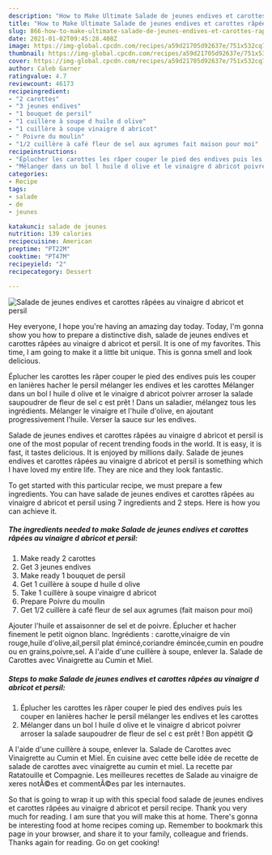 ```yaml
---
description: "How to Make Ultimate Salade de jeunes endives et carottes râpées au vinaigre d abricot et persil"
title: "How to Make Ultimate Salade de jeunes endives et carottes râpées au vinaigre d abricot et persil"
slug: 866-how-to-make-ultimate-salade-de-jeunes-endives-et-carottes-rapees-au-vinaigre-d-abricot-et-persil
date: 2021-01-02T09:45:28.408Z
image: https://img-global.cpcdn.com/recipes/a59d21705d92637e/751x532cq70/salade-de-jeunes-endives-et-carottes-rapees-au-vinaigre-d-abricot-et-persil-photo-principale-de-la-recette.jpg
thumbnail: https://img-global.cpcdn.com/recipes/a59d21705d92637e/751x532cq70/salade-de-jeunes-endives-et-carottes-rapees-au-vinaigre-d-abricot-et-persil-photo-principale-de-la-recette.jpg
cover: https://img-global.cpcdn.com/recipes/a59d21705d92637e/751x532cq70/salade-de-jeunes-endives-et-carottes-rapees-au-vinaigre-d-abricot-et-persil-photo-principale-de-la-recette.jpg
author: Caleb Garner
ratingvalue: 4.7
reviewcount: 46173
recipeingredient:
- "2 carottes"
- "3 jeunes endives"
- "1 bouquet de persil"
- "1 cuillère à soupe d huile d olive"
- "1 cuillère à soupe vinaigre d abricot"
- " Poivre du moulin"
- "1/2 cuillère à café fleur de sel aux agrumes fait maison pour moi"
recipeinstructions:
- "Éplucher les carottes les râper couper le pied des endives puis les couper en lanières hacher le persil mélanger les endives et les carottes"
- "Mélanger dans un bol l huile d olive et le vinaigre d abricot poivrer arroser la salade saupoudrer de fleur de sel c est prêt ! Bon appétit 😋"
categories:
- Recipe
tags:
- salade
- de
- jeunes

katakunci: salade de jeunes 
nutrition: 139 calories
recipecuisine: American
preptime: "PT22M"
cooktime: "PT47M"
recipeyield: "2"
recipecategory: Dessert

---
```



![Salade de jeunes endives et carottes râpées au vinaigre d abricot et persil](https://img-global.cpcdn.com/recipes/a59d21705d92637e/751x532cq70/salade-de-jeunes-endives-et-carottes-rapees-au-vinaigre-d-abricot-et-persil-photo-principale-de-la-recette.jpg)

Hey everyone, I hope you're having an amazing day today. Today, I'm gonna show you how to prepare a distinctive dish, salade de jeunes endives et carottes râpées au vinaigre d abricot et persil. It is one of my favorites. This time, I am going to make it a little bit unique. This is gonna smell and look delicious.

Éplucher les carottes les râper couper le pied des endives puis les couper en lanières hacher le persil mélanger les endives et les carottes Mélanger dans un bol l huile d olive et le vinaigre d abricot poivrer arroser la salade saupoudrer de fleur de sel c est prêt ! Dans un saladier, mélangez tous les ingrédients. Mélanger le vinaigre et l&#39;huile d&#39;olive, en ajoutant progressivement l&#39;huile. Verser la sauce sur les endives.

Salade de jeunes endives et carottes râpées au vinaigre d abricot et persil is one of the most popular of recent trending foods in the world. It is easy, it is fast, it tastes delicious. It is enjoyed by millions daily. Salade de jeunes endives et carottes râpées au vinaigre d abricot et persil is something which I have loved my entire life. They are nice and they look fantastic.


To get started with this particular recipe, we must prepare a few ingredients. You can have salade de jeunes endives et carottes râpées au vinaigre d abricot et persil using 7 ingredients and 2 steps. Here is how you can achieve it.

<!--inarticleads1-->

##### The ingredients needed to make Salade de jeunes endives et carottes râpées au vinaigre d abricot et persil:

1. Make ready 2 carottes
1. Get 3 jeunes endives
1. Make ready 1 bouquet de persil
1. Get 1 cuillère à soupe d huile d olive
1. Take 1 cuillère à soupe vinaigre d abricot
1. Prepare  Poivre du moulin
1. Get 1/2 cuillère à café fleur de sel aux agrumes (fait maison pour moi)


Ajouter l&#39;huile et assaisonner de sel et de poivre. Éplucher et hacher finement le petit oignon blanc. Ingrédients : carotte,vinaigre de vin rouge,huile d&#39;olive,ail,persil plat émincé,coriandre émincée,cumin en poudre ou en grains,poivre,sel. A l&#39;aide d&#39;une cuillère à soupe, enlever la. Salade de Carottes avec Vinaigrette au Cumin et Miel. 

<!--inarticleads2-->

##### Steps to make Salade de jeunes endives et carottes râpées au vinaigre d abricot et persil:

1. Éplucher les carottes les râper couper le pied des endives puis les couper en lanières hacher le persil mélanger les endives et les carottes
1. Mélanger dans un bol l huile d olive et le vinaigre d abricot poivrer arroser la salade saupoudrer de fleur de sel c est prêt ! Bon appétit 😋


A l&#39;aide d&#39;une cuillère à soupe, enlever la. Salade de Carottes avec Vinaigrette au Cumin et Miel. En cuisine avec cette belle idée de recette de salade de carottes avec vinaigrette au cumin et miel. La recette par Ratatouille et Compagnie. Les meilleures recettes de Salade au vinaigre de xeres notÃ©es et commentÃ©es par les internautes. 

So that is going to wrap it up with this special food salade de jeunes endives et carottes râpées au vinaigre d abricot et persil recipe. Thank you very much for reading. I am sure that you will make this at home. There's gonna be interesting food at home recipes coming up. Remember to bookmark this page in your browser, and share it to your family, colleague and friends. Thanks again for reading. Go on get cooking!
